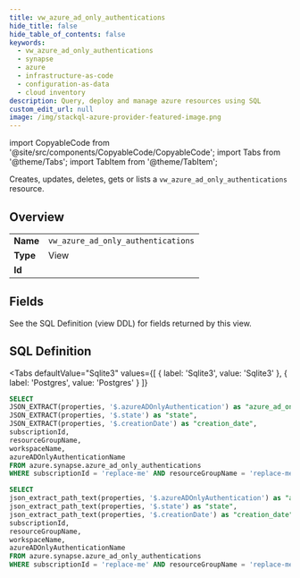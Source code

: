 ```yaml
--- 
title: vw_azure_ad_only_authentications
hide_title: false
hide_table_of_contents: false
keywords:
  - vw_azure_ad_only_authentications
  - synapse
  - azure
  - infrastructure-as-code
  - configuration-as-data
  - cloud inventory
description: Query, deploy and manage azure resources using SQL
custom_edit_url: null
image: /img/stackql-azure-provider-featured-image.png
---
```


import CopyableCode from '@site/src/components/CopyableCode/CopyableCode';
import Tabs from '@theme/Tabs';
import TabItem from '@theme/TabItem';

Creates, updates, deletes, gets or lists a <code>vw_azure_ad_only_authentications</code> resource.

## Overview
<table><tbody>
<tr><td><b>Name</b></td><td><code>vw_azure_ad_only_authentications</code></td></tr>
<tr><td><b>Type</b></td><td>View</td></tr>
<tr><td><b>Id</b></td><td><CopyableCode code="azure.synapse.vw_azure_ad_only_authentications" /></td></tr>
</tbody></table>

## Fields

See the SQL Definition (view DDL) for fields returned by this view.

## SQL Definition

<Tabs
defaultValue="Sqlite3"
values={[
{ label: 'Sqlite3', value: 'Sqlite3' },
{ label: 'Postgres', value: 'Postgres' }
]}
>
<TabItem value="Sqlite3">

```sql
SELECT
JSON_EXTRACT(properties, '$.azureADOnlyAuthentication') as "azure_ad_only_authentication",
JSON_EXTRACT(properties, '$.state') as "state",
JSON_EXTRACT(properties, '$.creationDate') as "creation_date",
subscriptionId,
resourceGroupName,
workspaceName,
azureADOnlyAuthenticationName
FROM azure.synapse.azure_ad_only_authentications
WHERE subscriptionId = 'replace-me' AND resourceGroupName = 'replace-me' AND workspaceName = 'replace-me';
```

</TabItem>
<TabItem value="Postgres">

```sql
SELECT
json_extract_path_text(properties, '$.azureADOnlyAuthentication') as "azure_ad_only_authentication",
json_extract_path_text(properties, '$.state') as "state",
json_extract_path_text(properties, '$.creationDate') as "creation_date",
subscriptionId,
resourceGroupName,
workspaceName,
azureADOnlyAuthenticationName
FROM azure.synapse.azure_ad_only_authentications
WHERE subscriptionId = 'replace-me' AND resourceGroupName = 'replace-me' AND workspaceName = 'replace-me';
```

</TabItem>
</Tabs>
